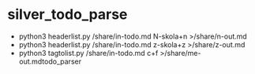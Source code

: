 # silver_todo_parse

* python3 headerlist.py /share/in-todo.md N-skola+n >/share/n-out.md
* python3 headerlist.py /share/in-todo.md z-skola+z >/share/z-out.md
* python3 tagtolist.py /share/in-todo.md c+f >/share/me-out.mdtodo_parser

